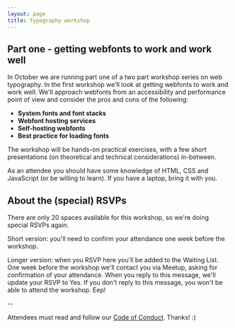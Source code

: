 ```yaml
---
layout: page
title: Typography workshop
---
```


## Part one - getting webfonts to work and work well

In October we are running part one of a two part workshop series on web typography. In the first workshop we'll look at getting webfonts to work and work well. We'll approach webfonts from an accessibility and performance point of view and consider the pros and cons of the following:

- **System fonts and font stacks**
- **Webfont hosting services**
- **Self-hosting webfonts**
- **Best practice for loading fonts**

The workshop will be hands-on practical exercises, with a few short presentations (on theoretical and technical considerations) in-between.

As an attendee you should have some knowledge of HTML, CSS and JavaScript (or be willing to learn). If you have a laptop, bring it with you.

## About the (special) RSVPs

There are only 20 spaces available for this workshop, so we're doing special RSVPs again.

Short version: you'll need to confirm your attendance one week before the workshop.

Longer version: when you RSVP here you'll be added to the Waiting List. One week before the workshop we'll contact you via Meetup, asking for confirmation of your attendance. When you reply to this message, we'll update your RSVP to Yes. If you don't reply to this message, you won't be able to attend the workshop. Eep!

--

Attendees must read and follow our [Code of Conduct](http://ctfeds.org/code-of-conduct/). Thanks! :)
